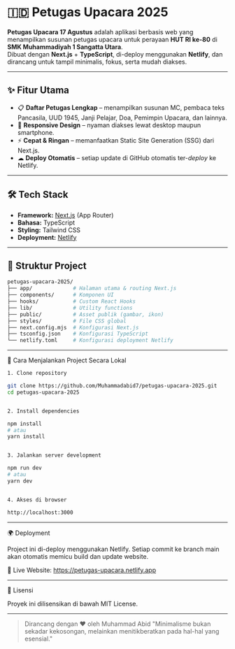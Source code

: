 # 🇮🇩 Petugas Upacara 2025

**Petugas Upacara 17 Agustus** adalah aplikasi berbasis web yang menampilkan susunan petugas upacara untuk perayaan **HUT RI ke-80** di **SMK Muhammadiyah 1 Sangatta Utara**.  
Dibuat dengan **Next.js** + **TypeScript**, di-deploy menggunakan **Netlify**, dan dirancang untuk tampil minimalis, fokus, serta mudah diakses.

---

## ✨ Fitur Utama
- 📋 **Daftar Petugas Lengkap** – menampilkan susunan MC, pembaca teks Pancasila, UUD 1945, Janji Pelajar, Doa, Pemimpin Upacara, dan lainnya.
- 📱 **Responsive Design** – nyaman diakses lewat desktop maupun smartphone.
- ⚡ **Cepat & Ringan** – memanfaatkan Static Site Generation (SSG) dari Next.js.
- ☁ **Deploy Otomatis** – setiap update di GitHub otomatis ter-*deploy* ke Netlify.

---

## 🛠 Tech Stack
- **Framework:** [Next.js](https://nextjs.org/) (App Router)
- **Bahasa:** TypeScript
- **Styling:** Tailwind CSS
- **Deployment:** [Netlify](https://www.netlify.com/)

---

## 📂 Struktur Project
```bash
petugas-upacara-2025/
├── app/             # Halaman utama & routing Next.js
├── components/      # Komponen UI
├── hooks/           # Custom React Hooks
├── lib/             # Utility functions
├── public/          # Asset publik (gambar, ikon)
├── styles/          # File CSS global
├── next.config.mjs  # Konfigurasi Next.js
├── tsconfig.json    # Konfigurasi TypeScript
└── netlify.toml     # Konfigurasi deployment Netlify
```

---

🚀 Cara Menjalankan Project Secara Lokal
```bash
1. Clone repository

git clone https://github.com/Muhammadabid7/petugas-upacara-2025.git
cd petugas-upacara-2025


2. Install dependencies

npm install
# atau
yarn install


3. Jalankan server development

npm run dev
# atau
yarn dev


4. Akses di browser

http://localhost:3000
```

---

🌍 Deployment

Project ini di-deploy menggunakan Netlify.
Setiap commit ke branch main akan otomatis memicu build dan update website.

🔗 Live Website: https://petugas-upacara.netlify.app


---

📜 Lisensi

Proyek ini dilisensikan di bawah MIT License.


---

> Dirancang dengan ❤️ oleh Muhammad Abid
"Minimalisme bukan sekadar kekosongan, melainkan menitikberatkan pada hal-hal yang esensial."